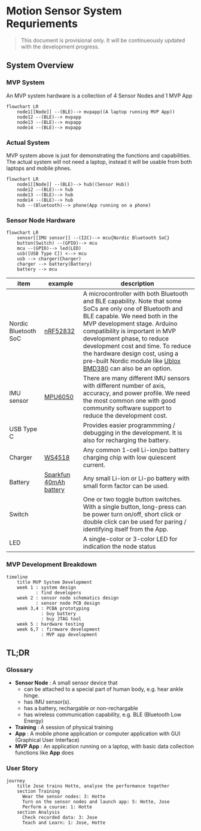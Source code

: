 # Motion Sensor System Requriements

> This document is provisional only.
> It will be continueously updated with the development progress.

## System Overview

### MVP System

An MVP system hardware is a collection of 4 Sensor Nodes and 1 MVP App

```mermaid
flowchart LR
    node1[[Node]] --(BLE)--> mvpapp((A laptop running MVP App))
    node12 --(BLE)--> mvpapp
    node13 --(BLE)--> mvpapp
    node14 --(BLE)--> mvpapp
```

### Actual System

MVP system above is just for demonstrating the functions and capabilities. The actual system will not need a laptop, instead it will be usable from both laptops and mobile phnes.

```mermaid
flowchart LR
    node1[[Node]] --(BLE)--> hub((Sensor Hub))
    node12 --(BLE)--> hub
    node13 --(BLE)--> hub
    node14 --(BLE)--> hub
    hub --(Bluetooth)--> phone(App running on a phone)
```


### Sensor Node Hardware

```mermaid
flowchart LR
    sensor[[IMU sensor]] --(I2C)--> mcu{Nordic Bluetooth SoC}
    button(Switch) --(GPIO)--> mcu
    mcu --(GPIO)--> led(LED)
    usb([USB Type C]) <--> mcu
    usb --> charger(Charger)
    charger --> battery(Battery)
    battery --> mcu
```

item | example | description
-----|---------|------------
Nordic Bluetooth SoC | [nRF52832](https://www.lcsc.com/product-detail/RF-Transceiver-ICs_Nordic-Semicon-NRF52832-QFAA-R_C77540.html) | A microcontroller with both Bluetooth and BLE capability. Note that some SoCs are only one of Bluetooth and BLE capable. We need both in the MVP development stage. Arduino compatibility is important in MVP development phase, to reduce development cost and time. To reduce the hardware design cost, using a pre-built Nordic module like [Ublox BMD380](https://www.digikey.com/en/products/detail/u-blox/bmd-380-a-r/12759179) can also be an option.
IMU sensor | [MPU6050](https://www.lcsc.com/product-detail/Accelerometers_TDK-InvenSense-MPU-6050_C24112.html) | There are many different IMU sensors with different number of axis, accuracy, and power profile. We need the most common one with good community software support to reduce the development cost.
USB Type C | | Provides easier programmming / debugging in the development. It is also for recharging the battery.
Charger | [WS4518](https://www.lcsc.com/product-detail/Battery-Management_WILLSEMI-Will-Semicon-WS4518D-6-TR_C910991.html) | Any common 1-cell Li-ion/po battery charging chip with low quiescent current.
Battery | [Sparkfun 40mAh battery](https://www.digikey.com/en/products/detail/sparkfun-electronics/PRT-13852/6605202?s=N4IgTCBcDaIIwFYBsAOAtHALATiWgcgCIgC6AvkA) | Any small Li-ion or Li-po battery with small form factor can be used.
Switch | | One or two toggle button switches. With a single button, long-press can be power turn on/off, short click or double click can be used for paring / identifying itself from the App.
LED | | A single-color or 3-color LED for indication the node status


### MVP Development Breakdown

```mermaid
timeline
    title MVP System Development
    week 1 : system design
           : find developers
    week 2 : sensor node schematics design
           : sensor node PCB design
    week 3,4 : PCBA prototyping
             : buy battery
             : buy JTAG tool
    week 5 : hardware testing
    week 6,7 : firmware development
             : MVP app development
```


## TL;DR

### Glossary

* **Sensor Node** : A small sensor device that
  - can be attached to a special part of human body, e.g. hear ankle hinge.
  - has IMU sensor(s).
  - has a battery, rechargable or non-rechargable
  - has wireless communication capability, e.g. BLE (Bluetooth Low Energy)
* **Training** : A session of physical training
* **App** : A mobile phone application or computer application with GUI (Graphical User Interface)
* **MVP App** : An application running on a laptop, with basic data collection functions like **App** does


### User Story

```mermaid
journey
    title Jose trains Hotte, analyse the performance together
    section Training
      Wear the sensor nodes: 3: Hotte
      Turn on the sensor nodes and launch app: 5: Hotte, Jose
      Perform a course: 1: Hotte
    section Analysis
      Check recorded data: 3: Jose
      Teach and Learn: 1: Jose, Hotte
```
